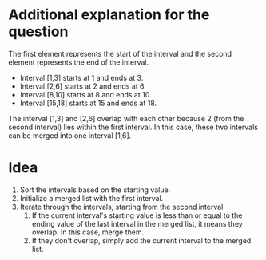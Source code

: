 #  Additional explanation for the question

The first element represents the start of the interval and the second element represents the end of the interval.

* Interval [1,3] starts at 1 and ends at 3.
* Interval [2,6] starts at 2 and ends at 6.
* Interval [8,10] starts at 8 and ends at 10.
* Interval [15,18] starts at 15 and ends at 18.

The interval [1,3] and [2,6] overlap with each other because 2 (from the second interval) lies within the first interval.
In this case, these two intervals can be merged into one interval [1,6].

# Idea

1. Sort the intervals based on the starting value.
2. Initialize a merged list with the first interval.
3. Iterate through the intervals, starting from the second interval
    1. If the current interval's starting value is less than or equal to the ending value of the last interval in the merged list, it means they overlap. In this case, merge them.
    2. If they don't overlap, simply add the current interval to the merged list.
